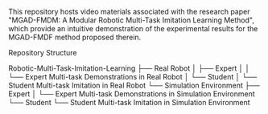 This repository hosts video materials associated with the research paper "MGAD-FMDM: A Modular Robotic Multi-Task Imitation Learning Method", which provide an intuitive demonstration of the experimental results for the MGAD-FMDF method proposed therein.

Repository Structure

Robotic-Multi-Task-Imitation-Learning
├── Real Robot
│   ├── Expert
│   │   └── Expert Multi-task Demonstrations in Real Robot
│   └── Student
│       └── Student Multi-task Imitation in Real Robot
└── Simulation Environment
    ├── Expert
    │   └── Expert Multi-task Demonstrations in Simulation Environment
    └── Student
        └── Student Multi-task Imitation in Simulation Environment
